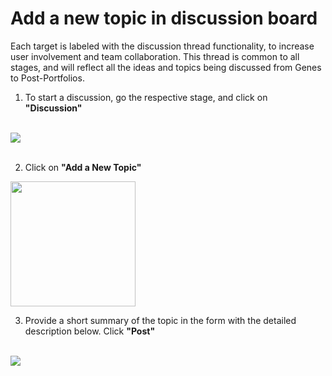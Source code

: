 # Add a new topic in discussion board

Each target is labeled with the discussion thread functionality, to increase user involvement and team collaboration. This thread is common to all stages, and will reflect all the ideas and topics being discussed from Genes to Post-Portfolios.
  

1. To start a discussion, go the respective stage, and click on **"Discussion"**
<br />

<img src="/daikon/img/UserGuide/Discussion/DiscussionOption.png" />
<br />
<br />

2. Click on **"Add a New Topic"**


<img src="/daikon/img/UserGuide/Discussion/AddNewTopic.png" width="200" />
<br />


3.  Provide a short summary of the topic in the form with the detailed description below. Click **"Post"**
<br />

<img src="/daikon/img/UserGuide/Discussion/AddNewTopicForm.png" />
<br />
<br />

